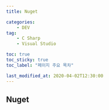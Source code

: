 ```yaml
---
title: Nuget

categories:
    - DEV
tag:
    - C Sharp
    - Visual Studio

toc: true
toc_sticky: true
toc_label: "페이지 주요 목차"

last_modified_at: 2020-04-02T12:30:00
---
```


## Nuget ##
